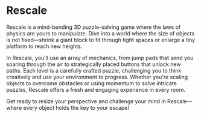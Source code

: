 # Rescale

Rescale is a mind-bending 3D puzzle-solving game where the laws of physics are yours to manipulate. Dive into a world where the size of objects is not fixed—shrink a giant block to fit through tight spaces or enlarge a tiny platform to reach new heights.

In Rescale, you'll use an array of mechanics, from jump pads that send you soaring through the air to strategically placed buttons that unlock new paths. Each level is a carefully crafted puzzle, challenging you to think creatively and use your environment to progress. Whether you're scaling objects to overcome obstacles or using momentum to solve intricate puzzles, Rescale offers a fresh and engaging experience in every room.

Get ready to resize your perspective and challenge your mind in Rescale—where every object holds the key to your escape!
